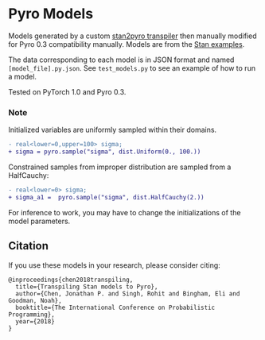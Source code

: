 # Pyro Models

Models generated by a custom [stan2pyro transpiler](https://github.com/jpchen/pyro-stan-compiler) then manually modified for Pyro 0.3 compatibility manually.  Models are from the [Stan examples](https://github.com/stan-dev/example-models).

The data corresponding to each model is in JSON format and named `[model_file].py.json`.  See `test_models.py` to see an example of how to run a model.

Tested on PyTorch 1.0 and Pyro 0.3.

### Note
Initialized variables are uniformly sampled within their domains.
```diff
- real<lower=0,upper=100> sigma;
+ sigma = pyro.sample("sigma", dist.Uniform(0., 100.))
```

Constrained samples from improper distribution are sampled from a HalfCauchy:
```diff
- real<lower=0> sigma;
+ sigma_a1 =  pyro.sample("sigma", dist.HalfCauchy(2.))
```

For inference to work, you may have to change the initializations of the model parameters.

## Citation
If you use these models in your research, please consider citing:
```
@inproceedings{chen2018transpiling,
  title={Transpiling Stan models to Pyro},
  author={Chen, Jonathan P. and Singh, Rohit and Bingham, Eli and Goodman, Noah},
  booktitle={The International Conference on Probabilistic Programming},
  year={2018}
}
```
